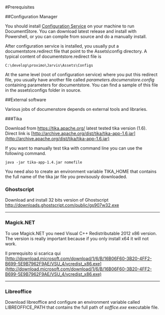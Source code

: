 #Prerequisites

##Configuration Manager

You should install [Configuration Service](https://github.com/ProximoSrl/Jarvis.ConfigurationService) on your machine to run DocumentStore. You can download latest release and install with Powershell, or you can compile from source and do a manually install. 


After configuration service is installed, you usually put a documentstore.redirect file that point to the Assets\config directory. A typical content of documentstore.redirect file is 

	C:\develop\proximo\Jarvis\Assets\Configs

At the same level (root of configuration service) where you put this redirect file, you usually have another file called *parameters.documenstore.config* containing parameters for documentstore. You can find a sample of this file in the assets\configs folder in source. 

##External software

Various jobs of documenstore depends on external tools and libraries. 

###Tika

Download from https://tika.apache.org/ latest tested tika version (1.6). Direct link is  [http://archive.apache.org/dist/tika/tika-app-1.6.jar](http://archive.apache.org/dist/tika/tika-app-1.6.jar) 

If you want to manually test tika with command line you can use the following command.

  	java -jar tika-app-1.4.jar nomefile

You need also to create an environment variable TIKA_HOME that contains the full name of the tika jar file you previsously downloaded.

### Ghostscript
Download and install 32 bits version of Ghostscript http://downloads.ghostscript.com/public/gs907w32.exe

***

### Magick.NET
To use Magick.NET you need Visual C++ Redistributable 2012 x86 version. The version is really important because if you only install x64 it will not work.

Il prerequisito si scarica qui [http://download.microsoft.com/download/1/6/B/16B06F60-3B20-4FF2-B699-5E9B7962F9AE/VSU_4/vcredist_x86.exe](http://download.microsoft.com/download/1/6/B/16B06F60-3B20-4FF2-B699-5E9B7962F9AE/VSU_4/vcredist_x86.exe)
***

### Libreoffice
Download libreoffice and configure an environment variable called LIBREOFFICE_PATH that contains the full path of *soffice.exe* executable file. 